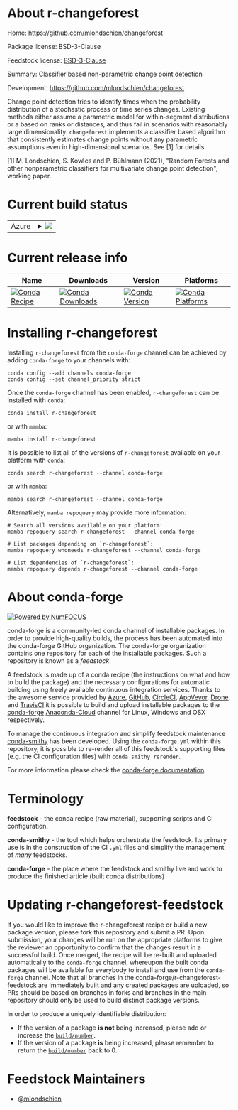 About r-changeforest
====================

Home: https://github.com/mlondschien/changeforest

Package license: BSD-3-Clause

Feedstock license: [BSD-3-Clause](https://github.com/conda-forge/r-changeforest-feedstock/blob/main/LICENSE.txt)

Summary: Classifier based non-parametric change point detection

Development: https://github.com/mlondschien/changeforest

Change point detection tries to identify times when the probability distribution of a
stochastic process or time series changes. Existing methods either assume a parametric
model for within-segment distributions or a based on ranks or distances, and thus fail
in scenarios with reasonably large dimensionality.
`changeforest` implements a classifier based algorithm that consistently estimates
change points without any parametric assumptions even in high-dimensional scenarios.
See [1] for details.

[1] M. Londschien, S. Kovács and P. Bühlmann (2021), "Random Forests and other
nonparametric classifiers for multivariate change point detection", working paper.


Current build status
====================


<table>
    
  <tr>
    <td>Azure</td>
    <td>
      <details>
        <summary>
          <a href="https://dev.azure.com/conda-forge/feedstock-builds/_build/latest?definitionId=14679&branchName=main">
            <img src="https://dev.azure.com/conda-forge/feedstock-builds/_apis/build/status/r-changeforest-feedstock?branchName=main">
          </a>
        </summary>
        <table>
          <thead><tr><th>Variant</th><th>Status</th></tr></thead>
          <tbody><tr>
              <td>linux_64_r_base4.0</td>
              <td>
                <a href="https://dev.azure.com/conda-forge/feedstock-builds/_build/latest?definitionId=14679&branchName=main">
                  <img src="https://dev.azure.com/conda-forge/feedstock-builds/_apis/build/status/r-changeforest-feedstock?branchName=main&jobName=linux&configuration=linux_64_r_base4.0" alt="variant">
                </a>
              </td>
            </tr><tr>
              <td>linux_64_r_base4.1</td>
              <td>
                <a href="https://dev.azure.com/conda-forge/feedstock-builds/_build/latest?definitionId=14679&branchName=main">
                  <img src="https://dev.azure.com/conda-forge/feedstock-builds/_apis/build/status/r-changeforest-feedstock?branchName=main&jobName=linux&configuration=linux_64_r_base4.1" alt="variant">
                </a>
              </td>
            </tr><tr>
              <td>osx_64_r_base4.0</td>
              <td>
                <a href="https://dev.azure.com/conda-forge/feedstock-builds/_build/latest?definitionId=14679&branchName=main">
                  <img src="https://dev.azure.com/conda-forge/feedstock-builds/_apis/build/status/r-changeforest-feedstock?branchName=main&jobName=osx&configuration=osx_64_r_base4.0" alt="variant">
                </a>
              </td>
            </tr><tr>
              <td>osx_64_r_base4.1</td>
              <td>
                <a href="https://dev.azure.com/conda-forge/feedstock-builds/_build/latest?definitionId=14679&branchName=main">
                  <img src="https://dev.azure.com/conda-forge/feedstock-builds/_apis/build/status/r-changeforest-feedstock?branchName=main&jobName=osx&configuration=osx_64_r_base4.1" alt="variant">
                </a>
              </td>
            </tr><tr>
              <td>osx_arm64_r_base4.0</td>
              <td>
                <a href="https://dev.azure.com/conda-forge/feedstock-builds/_build/latest?definitionId=14679&branchName=main">
                  <img src="https://dev.azure.com/conda-forge/feedstock-builds/_apis/build/status/r-changeforest-feedstock?branchName=main&jobName=osx&configuration=osx_arm64_r_base4.0" alt="variant">
                </a>
              </td>
            </tr><tr>
              <td>osx_arm64_r_base4.1</td>
              <td>
                <a href="https://dev.azure.com/conda-forge/feedstock-builds/_build/latest?definitionId=14679&branchName=main">
                  <img src="https://dev.azure.com/conda-forge/feedstock-builds/_apis/build/status/r-changeforest-feedstock?branchName=main&jobName=osx&configuration=osx_arm64_r_base4.1" alt="variant">
                </a>
              </td>
            </tr>
          </tbody>
        </table>
      </details>
    </td>
  </tr>
</table>

Current release info
====================

| Name | Downloads | Version | Platforms |
| --- | --- | --- | --- |
| [![Conda Recipe](https://img.shields.io/badge/recipe-r--changeforest-green.svg)](https://anaconda.org/conda-forge/r-changeforest) | [![Conda Downloads](https://img.shields.io/conda/dn/conda-forge/r-changeforest.svg)](https://anaconda.org/conda-forge/r-changeforest) | [![Conda Version](https://img.shields.io/conda/vn/conda-forge/r-changeforest.svg)](https://anaconda.org/conda-forge/r-changeforest) | [![Conda Platforms](https://img.shields.io/conda/pn/conda-forge/r-changeforest.svg)](https://anaconda.org/conda-forge/r-changeforest) |

Installing r-changeforest
=========================

Installing `r-changeforest` from the `conda-forge` channel can be achieved by adding `conda-forge` to your channels with:

```
conda config --add channels conda-forge
conda config --set channel_priority strict
```

Once the `conda-forge` channel has been enabled, `r-changeforest` can be installed with `conda`:

```
conda install r-changeforest
```

or with `mamba`:

```
mamba install r-changeforest
```

It is possible to list all of the versions of `r-changeforest` available on your platform with `conda`:

```
conda search r-changeforest --channel conda-forge
```

or with `mamba`:

```
mamba search r-changeforest --channel conda-forge
```

Alternatively, `mamba repoquery` may provide more information:

```
# Search all versions available on your platform:
mamba repoquery search r-changeforest --channel conda-forge

# List packages depending on `r-changeforest`:
mamba repoquery whoneeds r-changeforest --channel conda-forge

# List dependencies of `r-changeforest`:
mamba repoquery depends r-changeforest --channel conda-forge
```


About conda-forge
=================

[![Powered by
NumFOCUS](https://img.shields.io/badge/powered%20by-NumFOCUS-orange.svg?style=flat&colorA=E1523D&colorB=007D8A)](https://numfocus.org)

conda-forge is a community-led conda channel of installable packages.
In order to provide high-quality builds, the process has been automated into the
conda-forge GitHub organization. The conda-forge organization contains one repository
for each of the installable packages. Such a repository is known as a *feedstock*.

A feedstock is made up of a conda recipe (the instructions on what and how to build
the package) and the necessary configurations for automatic building using freely
available continuous integration services. Thanks to the awesome service provided by
[Azure](https://azure.microsoft.com/en-us/services/devops/), [GitHub](https://github.com/),
[CircleCI](https://circleci.com/), [AppVeyor](https://www.appveyor.com/),
[Drone](https://cloud.drone.io/welcome), and [TravisCI](https://travis-ci.com/)
it is possible to build and upload installable packages to the
[conda-forge](https://anaconda.org/conda-forge) [Anaconda-Cloud](https://anaconda.org/)
channel for Linux, Windows and OSX respectively.

To manage the continuous integration and simplify feedstock maintenance
[conda-smithy](https://github.com/conda-forge/conda-smithy) has been developed.
Using the ``conda-forge.yml`` within this repository, it is possible to re-render all of
this feedstock's supporting files (e.g. the CI configuration files) with ``conda smithy rerender``.

For more information please check the [conda-forge documentation](https://conda-forge.org/docs/).

Terminology
===========

**feedstock** - the conda recipe (raw material), supporting scripts and CI configuration.

**conda-smithy** - the tool which helps orchestrate the feedstock.
                   Its primary use is in the construction of the CI ``.yml`` files
                   and simplify the management of *many* feedstocks.

**conda-forge** - the place where the feedstock and smithy live and work to
                  produce the finished article (built conda distributions)


Updating r-changeforest-feedstock
=================================

If you would like to improve the r-changeforest recipe or build a new
package version, please fork this repository and submit a PR. Upon submission,
your changes will be run on the appropriate platforms to give the reviewer an
opportunity to confirm that the changes result in a successful build. Once
merged, the recipe will be re-built and uploaded automatically to the
`conda-forge` channel, whereupon the built conda packages will be available for
everybody to install and use from the `conda-forge` channel.
Note that all branches in the conda-forge/r-changeforest-feedstock are
immediately built and any created packages are uploaded, so PRs should be based
on branches in forks and branches in the main repository should only be used to
build distinct package versions.

In order to produce a uniquely identifiable distribution:
 * If the version of a package **is not** being increased, please add or increase
   the [``build/number``](https://docs.conda.io/projects/conda-build/en/latest/resources/define-metadata.html#build-number-and-string).
 * If the version of a package **is** being increased, please remember to return
   the [``build/number``](https://docs.conda.io/projects/conda-build/en/latest/resources/define-metadata.html#build-number-and-string)
   back to 0.

Feedstock Maintainers
=====================

* [@mlondschien](https://github.com/mlondschien/)

